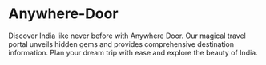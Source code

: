# Anywhere-Door
Discover India like never before with Anywhere Door. Our magical travel portal unveils hidden gems and provides comprehensive destination information. Plan your dream trip with ease and explore the beauty of India.
